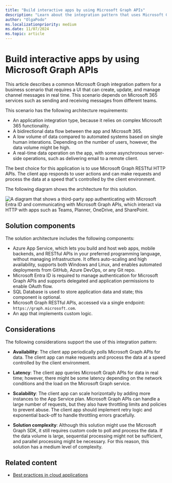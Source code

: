 ```yaml
---
title: "Build interactive apps by using Microsoft Graph APIs"
description: "Learn about the integration pattern that uses Microsoft Graph APIs to build interactive apps."
author: "OlgaPodo"
ms.localizationpriority: medium
ms.date: 11/07/2024
ms.topic: article
---
```


# Build interactive apps by using Microsoft Graph APIs

This article describes a common Microsoft Graph integration pattern for a business scenario that requires a UI that can create, update, and manage channel messages in real time. This scenario depends on Microsoft 365 services such as sending and receiving messages from different teams.

This scenario has the following architecture requirements:

- An application integration type, because it relies on complex Microsoft 365 functionality.
- A bidirectional data flow between the app and Microsoft 365.
- A low volume of data compared to automated systems based on single human interations. Depending on the number of users, however, the data volume might be high.
- A real-time data operation on the app, with some asynchronous server-side operations, such as delivering email to a remote client.

The best choice for this application is to use Microsoft Graph RESTful HTTP APIs. The client app responds to user actions and can make requests and process the data at a speed that's controlled by the client environment.

The following diagram shows the architecture for this solution.

![A diagram that shows a third-party app authenticating with Microsoft Entra ID and communicating with Microsoft Graph APIs, which interact via HTTP with apps such as Teams, Planner, OneDrive, and SharePoint.](.././images/webappapi.png)

## Solution components

The solution architecture includes the following components:

- Azure App Service, which lets you build and host web apps, mobile backends, and RESTful APIs in your preferred programming language, without managing infrastructure. It offers auto-scaling and high availability, supports both Windows and Linux, and enables automated deployments from GitHub, Azure DevOps, or any Git repo.
- Microsoft Entra ID is required to manage authentication for Microsoft Graph APIs and supports delegated and application permissions to enable OAuth flow.
- SQL Database is used to store application data and state; this component is optional.
- Microsoft Graph RESTful APIs, accessed via a single endpoint: `https://graph.microsoft.com`.
- An app that implements custom logic.

## Considerations

The following considerations support the use of this integration pattern:

- **Availability**: The client app periodically polls Microsoft Graph APIs for data. The client app can make requests and process the data at a speed controlled by the client environment.

- **Latency**: The client app queries Microsoft Graph APIs for data in real time; however, there might be some latency depending on the network conditions and the load on the Microsoft Graph service.

- **Scalability**: The client app can scale horizontally by adding more instances to the App Service plan. Microsoft Graph APIs can handle a large number of requests, but they also have throttling limits and policies to prevent abuse. The client app should implement retry logic and exponential back-off to handle throttling errors gracefully.

- **Solution complexity**: Although this solution might use the Microsoft Graph SDK, it still requires custom code to poll and process the data. If the data volume is large, sequential processing might not be sufficient, and parallel processing might be necessary. For this reason, this solution has a medium level of complexity.

## Related content

- [Best practices in cloud applications](/azure/architecture/best-practices/index-best-practices)

